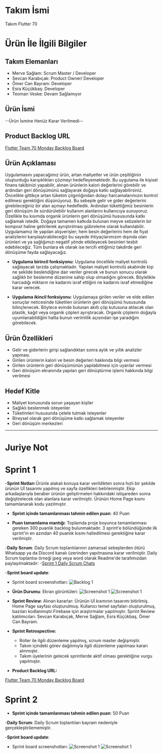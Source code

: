 # **Takım İsmi**
 
Takım Flutter 70

# Ürün İle İlgili Bilgiler

## Takım Elemanları
- Merve Sağlam: Scrum Master / Developer
- Sevcan Karabıçak: Product Owner/ Developer
- Ömer Can Bayram: Developer
- Esra Küçükbaş: Developer
- Teoman Veske: Devam Sağlamıyor

## Ürün İsmi

--Ürün İsmine Henüz Karar Verilmedi--

## Product Backlog URL

[Flutter Team 70 Monday Backlog Board](https://miro.com/app/board/uXjVM9yMjks=/)

## Ürün Açıklaması

Uygulamasını yapacağımız ürün, artan maliyetler ve ürün çeşitliğinin oluşturduğu karışıklıkları çözmeyi hedefleyemektedir. Bu uygulama ile kişisel finans takibinizi yapabilir, alınan ürünlerin kalori değerlerini görebilir ve ardından geri dönüşümünü sağlayarak doğaya katkı sağlayabilirsiniz. Öncelikle gittikçe artan tüketim çılgınlığından dolayı harcamalarımızın kontrol edilmesi gerektiğini düşünüyoruz. Bu sebeple gelir ve gider değerlerini girebileceğiniz bir alan açmayı hedefledik.  Ardından tükettiğimiz besinlerin geri dönüşüm ile sürdürülebilir kullanım alanlarını kullanıcıya sunuyoruz. Özellikle bu kısımda organik ürünlerin geri dönüşümü hususunda katkı sağlamak istedik. Doğaya tamamen katkıda bulunan meyve sebzelerin bir kompost haline getirilerek ayrıştırılması gübreleme olarak kullanılabilir. Uygulamamız ile  yapılan alışverişler; hem besin değerlerini hem de fiyat analizlerini karşılaştırabileceğiz bu sayede  ihtiyaçlarımızım dışında olan ürünleri ve ya sağlığımızı negatif yönde etkileyecek besinleri tesbit edebileceğiz. Tüm bunlara ek olarak ise tercih ettiğimiz takdirde geri dönüşüme fayda sağlayacağız. 

- **Uygulama birincil fonksiyonu**: Uygulama öncelikle maliyet kontrolü sağlayacak tarzda çalışmaktadır. Yapılan maliyet kontrolü akabinde kişi ne şekilde beslendiğine dair veriler girecek ve bunun sonucu olarak sağlıklı bir beslenme düzenine sahip olup olmadığını görecek. Böylelikle harcadığı miktarın ne kadarını israf ettiğini ne kadarını israf etmediğine karar verecek.

- **Uygulama ikincil fonksiyonu**: Uygulamaya girilen veriler ve elde edilen sonuçlar neticesinde tüketilen ürünlerin geri dönüşümü hususunda bilinçlenecek. Böylece evinde bulunan akıllı çöp kutusuna atılacak olan plastik, kağıt veya organik çöpleri ayrıştıracak. Organik çöplerin doğayla uyumlanabildiğini hatta bunun verimlilik açısından işe yaradığını görebilecek. 

## Ürün Özellikleri

- Gelir ve giderlerin girişi sağlandıktan sonra aylık ve yıllık analizler yapması.
- Girilen ürünlerin kalori ve besin değerleri hakkında bilgi vermesi
- Girilen ürünlerin geri dönüşümünün yapılabilmesi için uyarılar vermesi
- Geri dönüşüm ekranında yapılan geri dönüştürme işlemi hakkında bilgi verilmesi

## Hedef Kitle

- Maliyet konusunda sorun yaşayan kişiler
- Sağlıklı beslenmek isteyenler
- Tüketimleri hususunda çetele tutmak isteyenler
- Bireysel olarak geri dönüşüme katkı sağlamak isteyenler
- Geri dönüşüm merkezleri
---
# Juriye Not


# Sprint 1

-**Sprint Notları**
Ürünle alakalı konuya karar verildikten sonra hızlı bir şekilde ürünün Uİ tasarımı yapılmış ve sayfa özellikleri belirlenmiştir. Ekip arkadaşlarıyla beraber ürünün geliştirmeleri hakkındaki istişareden sonra değiştirelecek olan alanlara karar verilmiştir. Ürünün Home Page kısmı tamamlanarak kodu yazılmıştır. 

- **Sprint içinde tamamlanması tahmin edilen puan**: 40 Puan


- **Puan tamamlama mantığı**: Toplamda proje boyunca tamamlanması gereken 300 puanlık backlog bulunmaktadır. 3 sprint'e bölündüğünde ilk sprint'in en azından 40 puanlık kısmı halledilmesi gerektiğine karar verilmiştir. 


-**Daily Scrum**: Daily Scrum toplantılarının zamansal sebeplerden ötürü Whatsapp ya da Discord kanalı üzerinden yapılmasına karar verilmiştir. Daily Scrum toplantısı örneği jpeg veya word olarak Readme'de tarafımızdan paylaşılmaktadır:
-[Sprint 1 Daily Scrum Chats](https://github.com/sevcankarabicak/betterbuy/blob/main/ProjectManagement/Sprint1Documents/DailyScrumMeetingNotesSprint1.docx)

-**Sprint board update**:
- Sprint board screenshotları: 
![Backlog 1](https://github.com/sevcankarabicak/betterbuy/blob/main/ProjectManagement/Sprint1Documents/1.jpeg)

- **Ürün Durumu**: Ekran görüntüleri:
  ![Screenshot 1](https://github.com/sevcankarabicak/betterbuy/blob/main/ProjectManagement/Sprint1Documents/3.png)
   ![Screenshot 1](https://github.com/sevcankarabicak/betterbuy/blob/main/ProjectManagement/Sprint1Documents/4.jpeg)

- **Sprint Review**: 
Alınan kararlar: Ürünün Uİ kısmının tasarımı bitirilmiş. Home Page sayfası oluşturulmuş. Kullanıcı temel sayfaları oluşturulmuş, bazıları kodlanmıştır.Firebase için araştırmalar yapılmıştır. Sprint Review katılımcıları: Sevcan Karabıçak, Merve Sağlam, Esra Küçükbaş, Ömer Can Bayram.

- **Sprint Retrospective:**
  - Roller ile ilgili düzenleme yapılmış, scrum master değişmiştir.
  - Takım içindeki görev dağılımıyla ilgili düzenleme yapılması kararı alınmıştır.
  - Takım üyelerinin gelecek sprintlerde aktif olması gerektiğine vurgu yapılmıştır.

- **Product Backlog URL:**
  
[Flutter Team 70 Monday Backlog Board](https://miro.com/app/board/uXjVM9yMjks=/)

# Sprint 2

- **Sprint içinde tamamlanması tahmin edilen puan**: 50 Puan

-**Daily Scrum**: Daily Scrum toplantıları bayram nedeniyle gerçekleştirilememiştir.

-**Sprint board update**:
- Sprint board screenshotları:
  ![Screenshot 1](https://youtube.com/shorts/uH8X3lohTN0)
   ![Screenshot 1](https://github.com/sevcankarabicak/betterbuy/blob/main/ProjectManagement/Sprint2Documents/giri%C5%9F%20ekran%C4%B1.jpeg)

